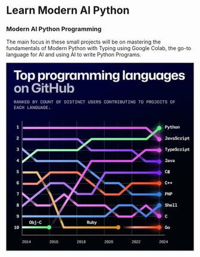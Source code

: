# Learn Modern AI Python


### Modern AI Python Programming

The main focus in these small projects will be on mastering the fundamentals of Modern Python with Typing using Google Colab, the go-to language for AI and using AI to write Python Programs. 

![Python](top-python.webp)